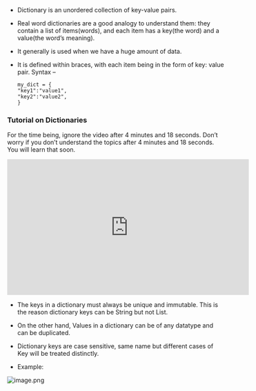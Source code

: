 * Dictionary is an unordered collection of key-value pairs.
* Real word dictionaries are a good analogy to understand them: they contain a list of items(words), and each item has a key(the word) and a value(the word’s meaning).

* It generally is used when we have a huge amount of data.
* It is defined within braces, with each item being in the form of key: value pair. Syntax –  
  ``` 
  my_dict = {
  "key1":"value1",
  "key2":"value2",
  }
  ```


### Tutorial on Dictionaries

For the time being, ignore the video after 4 minutes and 18 seconds. Don’t worry if you don’t understand the topics after 4 minutes and 18 seconds. You will learn that soon.











<iframe width="560" height="315" src="https://www.youtube.com/embed/ZEZdys-fHDw" title="YouTube video player" frameborder="0" allow="accelerometer; autoplay; clipboard-write; encrypted-media; gyroscope; picture-in-picture" allowfullscreen></iframe>












* The keys in a dictionary must always be unique and immutable. This is the reason dictionary keys can be String but not List.

* On the other hand, Values in a dictionary can be of any datatype and can be duplicated.

* Dictionary keys are case sensitive, same name but different cases of Key will be treated distinctly.

* Example:




![image.png](https://dphi-live.s3.amazonaws.com/media_uploads/image_905c3c070c4b458e86b326755bd78eed.png)